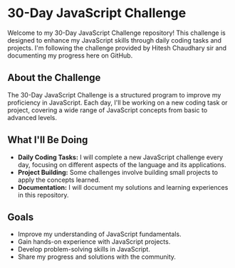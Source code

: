 # 30-Day JavaScript Challenge

Welcome to my 30-Day JavaScript Challenge repository! This challenge is designed to enhance my JavaScript skills through daily coding tasks and projects. I'm following the challenge provided by Hitesh Chaudhary sir and documenting my progress here on GitHub.

## About the Challenge

The 30-Day JavaScript Challenge is a structured program to improve my proficiency in JavaScript. Each day, I'll be working on a new coding task or project, covering a wide range of JavaScript concepts from basic to advanced levels.

## What I'll Be Doing

- **Daily Coding Tasks:** I will complete a new JavaScript challenge every day, focusing on different aspects of the language and its applications.
- **Project Building:** Some challenges involve building small projects to apply the concepts learned.
- **Documentation:** I will document my solutions and learning experiences in this repository.

## Goals

- Improve my understanding of JavaScript fundamentals.
- Gain hands-on experience with JavaScript projects.
- Develop problem-solving skills in JavaScript.
- Share my progress and solutions with the community.
